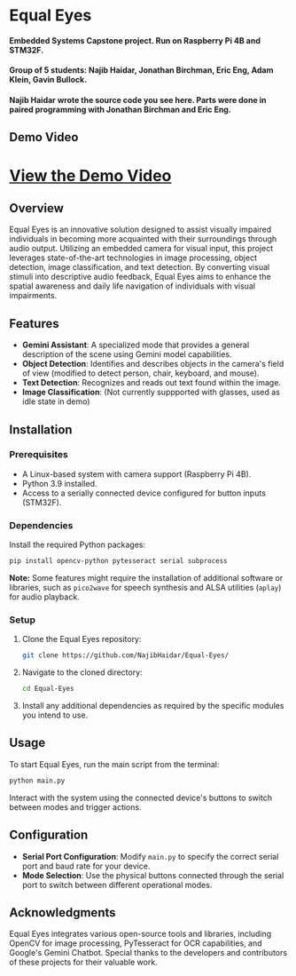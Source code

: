 # Equal Eyes
#### Embedded Systems Capstone project. Run on Raspberry Pi 4B and STM32F. 
#### Group of 5 students: Najib Haidar, Jonathan Birchman, Eric Eng, Adam Klein, Gavin Bullock.
#### Najib Haidar wrote the source code you see here. Parts were done in paired programming with Jonathan Birchman and Eric Eng.

## Demo Video
# [View the Demo Video](https://drive.google.com/file/d/1N5RvK88AtiRNaVfF_4NZJ8ooWWDmi8Y3/view?usp=sharing)


## Overview
Equal Eyes is an innovative solution designed to assist visually impaired individuals in becoming more acquainted with their surroundings through audio output. Utilizing an embedded camera for visual input, this project leverages state-of-the-art technologies in image processing, object detection, image classification, and text detection. By converting visual stimuli into descriptive audio feedback, Equal Eyes aims to enhance the spatial awareness and daily life navigation of individuals with visual impairments.

## Features
- **Gemini Assistant**: A specialized mode that provides a general description of the scene using Gemini model capabilities.
- **Object Detection**: Identifies and describes objects in the camera's field of view (modified to detect person, chair, keyboard, and mouse).
- **Text Detection**: Recognizes and reads out text found within the image.
- **Image Classification**: (Not currently suppported with glasses, used as idle state in demo)

## Installation

### Prerequisites
- A Linux-based system with camera support (Raspberry Pi 4B).
- Python 3.9 installed.
- Access to a serially connected device configured for button inputs (STM32F).

### Dependencies
Install the required Python packages:
```bash
pip install opencv-python pytesseract serial subprocess
```
**Note:** Some features might require the installation of additional software or libraries, such as `pico2wave` for speech synthesis and ALSA utilities (`aplay`) for audio playback.

### Setup
1. Clone the Equal Eyes repository:
   ```bash
   git clone https://github.com/NajibHaidar/Equal-Eyes/
   ```
2. Navigate to the cloned directory:
   ```bash
   cd Equal-Eyes
   ```
3. Install any additional dependencies as required by the specific modules you intend to use.

## Usage
To start Equal Eyes, run the main script from the terminal:
```bash
python main.py
```
Interact with the system using the connected device's buttons to switch between modes and trigger actions.

## Configuration
- **Serial Port Configuration**: Modify `main.py` to specify the correct serial port and baud rate for your device.
- **Mode Selection**: Use the physical buttons connected through the serial port to switch between different operational modes.

## Acknowledgments
Equal Eyes integrates various open-source tools and libraries, including OpenCV for image processing, PyTesseract for OCR capabilities, and Google's Gemini Chatbot. Special thanks to the developers and contributors of these projects for their valuable work.
